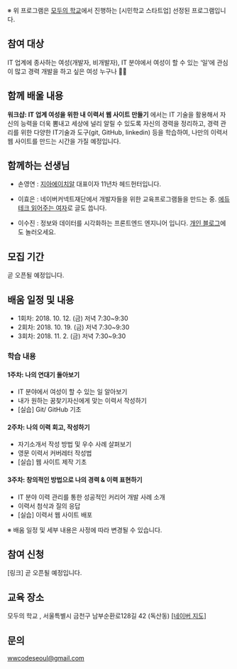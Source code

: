 ※  위 프로그램은 [모두의 학교](http://smile.seoul.kr/moduschool)에서 진행하는 [시민학교 스타트업] 선정된 프로그램입니다.

## 참여 대상
IT 업계에 종사하는 여성(개발자, 비개발자), IT 분야에서 여성이 할 수 있는 ‘일’에 관심이 많고 경력 개발을 하고 싶은 여성 누구나 👩‍💻

## 함께 배울 내용  
**워크샵: IT 업계 여성을 위한 내 이력서 웹 사이트 만들기** 에서는 IT 기술을 활용해서 자신의 능력을 더욱 뽐내고 세상에 널리 알릴 수 있도록 자신의 경력을 정리하고, 경력 관리를 위한 다양한 IT기술과 도구(git, GitHub, linkedin) 등을 학습하여, 나만의 이력서 웹 사이트를 만드는 시간을 가질 예정입니다.

## 함께하는 선생님

* 손영연 : [지아에이치알](https://jiahr.kr/) 대표이자 11년차 헤드헌터입니다.

* 이효은 : 네이버커넥트재단에서 개발자들을 위한 교육프로그램들을 만드는 중. [에듀테크 읽어주는 여자](https://brunch.co.kr/@edutech)로 글도 씁니다.

* 이수진 : 정보와 데이터를 시각화하는 프론트엔드 엔지니어 입니다. [개인 블로그](https://sujinlee.me/)에도 놀러오세요.

## 모집 기간
곧 오픈될 예정입니다.

## 배움 일정 및 내용
* 1회차: 2018. 10. 12. (금) 저녁 7:30~9:30 
* 2회차: 2018. 10. 19. (금) 저녁 7:30~9:30
* 3회차: 2018. 11. 2. (금) 저녁 7:30~9:30

### 학습 내용

#### 1주차: 나의 연대기 돌아보기
* IT 분야에서 여성이 할 수 있는 일 알아보기
* 내가 원하는 꿈찾기자신에게 맞는 이력서 작성하기
* [실습] Git/ GitHub 기초

#### 2주차: 나의 이력 회고, 작성하기
* 자기소개서 작성 방법 및 우수 사례 살펴보기
* 영문 이력서 커버레터 작성법
* [실습] 웹 사이트 제작 기초

#### 3주차: 창의적인 방법으로 나의 경력 & 이력 표현하기
* IT 분야 이력 관리를 통한 성공적인 커리어 개발 사례 소개
* 이력서 첨삭과 질의 응답
* [실습] 이력서 웹 사이트 배포

※ 배움 일정 및 세부 내용은 사정에 따라 변경될 수 있습니다.

## 참여 신청
[링크] 곧 오픈될 예정입니다.

## 교육 장소
모두의 학교 , 서울특별시 금천구 남부순환로128길 42 (독산동) [[네이버 지도]](http://naver.me/GCOugdlv)

## 문의
wwcodeseoul@gmail.com
